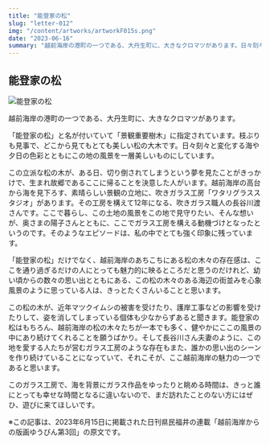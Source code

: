 ```yaml
---
title: "能登家の松"
slug: "letter-012"
img: "/content/artworks/artworkF015s.png"
date: "2023-06-16"
summary: "越前海岸の港町の一つである、大丹生町に、大きなクロマツがあります。日々刻々と変化する海や夕日の色彩とともにこの地の風景を一層美しいものにしています。"
---
```


## 能登家の松

![能登家の松](/content/artworks/artworkF015s.png)

越前海岸の港町の一つである、大丹生町に、大きなクロマツがあります。  

「能登家の松」と名が付いていて「景観重要樹木」に指定されています。枝ぶりも見事で、どこから見てもとても美しい松の大木です。日々刻々と変化する海や夕日の色彩とともにこの地の風景を一層美しいものにしています。  

この立派な松の木が、ある日、切り倒されてしまうという夢を見たことがきっかけで、生まれ故郷であるここに帰ることを決意した人がいます。越前海岸の高台から海を見下ろす、素晴らしい景観の立地に、吹きガラス工房「ワタリグラススタジオ」があります。その工房を構えて12年になる、吹きガラス職人の長谷川渡さんです。ここで暮らし、この土地の風景をこの地で見守りたい、そんな想いが、奥さまの陽子さんとともに、ここでガラス工房を構える動機づけとなったというのです。そのようなエピソードは、私の中でとても強く印象に残っています。  

「能登家の松」だけでなく、越前海岸のあちこちにある松の木々の存在感は、ここを通り過ぎるだけの人にとっても魅力的に映るところだと思うのだけれど、幼い頃からの数々の思い出とともにある、この松の木々のある海辺の街並みを心象風景のように思っている人は、きっとたくさんいることと思います。  

この松の木が、近年マツクイムシの被害を受けたり、護岸工事などの影響を受けたりして、姿を消してしまっている個体も少なからずあると聞きます。能登家の松はもちろん、越前海岸の松の木々たちが一本でも多く、健やかにここの風景の中にあり続けてくれることを願うばかり。そして長谷川さん夫妻のように、この地を愛する人たちが営むガラス工房のような存在もまた、誰かの思い出のシーンを作り続けていることになっていて、それこそが、ここ越前海岸の魅力の一つであると思います。  

このガラス工房で、海を背景にガラス作品をゆったりと眺める時間は、きっと誰にとっても幸せな時間となるに違いないので、まだ訪れたことのない方にはぜひ、遊びに来てほしいです。  

※この記事は、2023年6月15日に掲載された日刊県民福井の連載「越前海岸からの版画ゆうびん第3回」の原文です。  
